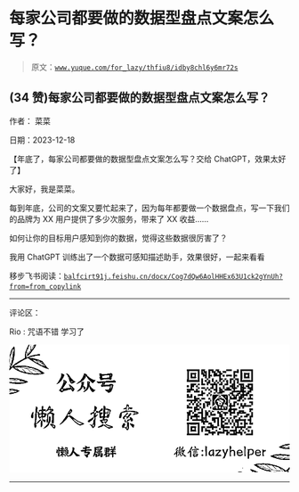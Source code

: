 # 每家公司都要做的数据型盘点文案怎么写？

> 原文：[`www.yuque.com/for_lazy/thfiu8/idby8chl6y6mr72s`](https://www.yuque.com/for_lazy/thfiu8/idby8chl6y6mr72s)

## (34 赞)每家公司都要做的数据型盘点文案怎么写？

作者： 菜菜

日期：2023-12-18

【年底了，每家公司都要做的数据型盘点文案怎么写？交给 ChatGPT，效果太好了】

大家好，我是菜菜。

每到年底，公司的文案又要忙起来了，因为每年都要做一个数据盘点，写一下我们的品牌为 XX 用户提供了多少次服务，带来了 XX 收益……

如何让你的目标用户感知到你的数据，觉得这些数据很厉害了？

我用 ChatGPT 训练出了一个数据可感知描述助手，效果很好，一起来看看

移步飞书阅读：[`balfcirt91j.feishu.cn/docx/Cog7dQw6AolHHEx63U1ck2gYnUh?from=from_copylink`](https://balfcirt91j.feishu.cn/docx/Cog7dQw6AolHHEx63U1ck2gYnUh?from=from_copylink)

* * *

评论区：

Rio : 咒语不错 学习了

![](img/21de372a77ea1f441c613f7316831ae1.png)

* * *